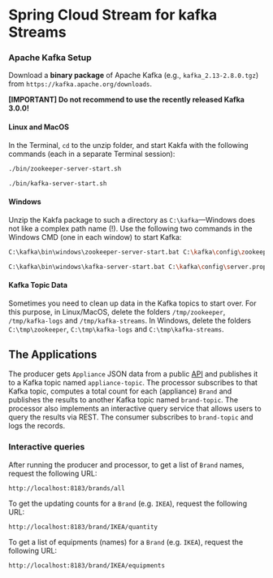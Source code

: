 # Spring Cloud Stream for kafka Streams

### Apache Kafka Setup

Download a **binary package** of Apache Kafka (e.g., `kafka_2.13-2.8.0.tgz`) from `https://kafka.apache.org/downloads`.

**[IMPORTANT] Do not recommend to use the recently released Kafka 3.0.0!**

#### Linux and MacOS
In the Terminal, `cd` to the unzip folder, and start Kakfa with the following commands (each in a separate Terminal session):
```bash
./bin/zookeeper-server-start.sh
```
```bash
./bin/kafka-server-start.sh
```
 
#### Windows 
Unzip the Kakfa package to 
such a directory as `C:\kafka`&mdash;Windows does not like a complex path name (!). 
Use the following two commands in the Windows CMD (one in each window) to start Kafka:
```bash
C:\kafka\bin\windows\zookeeper-server-start.bat C:\kafka\config\zookeeper.properties
```
```bash
C:\kafka\bin\windows\kafka-server-start.bat C:\kafka\config\server.properties
```

#### Kafka Topic Data
Sometimes you need to clean up data in the Kafka topics to start over. For this purpose, in Linux/MacOS, delete the folders `/tmp/zookeeper`, `/tmp/kafka-logs` and `/tmp/kafka-streams`. In Windows, delete the folders  `C:\tmp\zookeeper`,  `C:\tmp\kafka-logs` and `C:\tmp\kafka-streams`.

## The Applications 
The producer gets `Appliance` JSON data from a public [API](https://random-data-api.com/api/appliance/random_appliance) and 
publishes it to a Kafka topic named `appliance-topic`. 
The processor subscribes to that Kafka topic, computes a total count for each (appliance) `Brand` 
and publishes the results to another Kafka topic named `brand-topic`. 
The processor also implements an interactive query service that allows users to query the results via REST.
The consumer subscribes to `brand-topic` and logs the records.

### Interactive queries
After running the producer and processor, 
to get a list of `Brand` names, request the following URL:
```url
http://localhost:8183/brands/all
```
To get the updating counts for a `Brand` (e.g. `IKEA`), request the following URL:
```url
http://localhost:8183/brand/IKEA/quantity
```
To get a list of equipments (names) for a `Brand` (e.g. `IKEA`), request the following URL:
```url
http://localhost:8183/brand/IKEA/equipments
```
